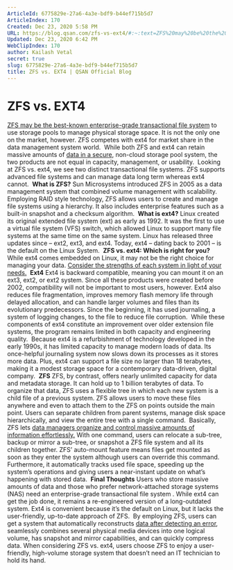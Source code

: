 ```yaml
---
ArticleId: 6775829e-27a6-4a3e-bdf9-b44ef715b5d7
ArticleIndex: 170
Created: Dec 23, 2020 5:58 PM
URL: https://blog.qsan.com/zfs-vs-ext4/#:~:text=ZFS%20may%20be%20the%20best,one%20on%20the%20market%2C%20however.&text=ext4%2C%20we%20see%20two%20distinct,long%20term%20whereas%20ext4%20cannot.
Updated: Dec 23, 2020 6:42 PM
WebClipIndex: 170
author: Kailash Vetal
secret: true
slug: 6775829e-27a6-4a3e-bdf9-b44ef715b5d7
title: ZFS vs. EXT4 | QSAN Official Blog
---
```

# **ZFS vs. EXT4**

[ZFS may be the best-known enterprise-grade transactional file system](http://blog.qsan.com/what-is-zfs/) to use storage pools to manage physical storage space. It is not the only one on the market, however. ZFS competes with ext4 for market share in the data management system world. 
While both ZFS and ext4 can retain massive amounts of [data in a secure](http://blog.qsan.com/data-integrity-zfs-vs-other/), non-cloud storage pool system, the two products are not equal in capacity, management, or usability. 
Looking at ZFS vs. ext4, we see two distinct transactional file systems. ZFS supports advanced file systems and can manage data long term whereas ext4 cannot. 
**What is ZFS?**
Sun Microsystems introduced ZFS in 2005 as a data management system that combined volume management with scalability. Employing RAID style technology, ZFS allows users to create and manage file systems using a hierarchy. It also includes enterprise features such as a built-in snapshot and a checksum algorithm. 
**What is ext4?**
Linux created its original extended file system (ext) as early as 1992. It was the first to use a virtual file system (VFS) switch, which allowed Linux to support many file systems at the same time on the same system. Linux has released three updates since – ext2, ext3, and ext4. Today, ext4 – dating back to 2001 – is the default on the Linux System. 
**ZFS vs. ext4: Which is right for you?**
While ext4 comes embedded on Linux, it may not be the right choice for managing your data. [Consider the strengths of each system in light of your needs.](https://www.howtogeek.com/howto/33552/htg-explains-which-linux-file-system-should-you-choose/) 
**Ext4**
Ext4 is backward compatible, meaning you can mount it on an ext3, ext2, or ext2 system. Since all these products were created before 2002, compatibility will not be important to most users, however. Ext4 also reduces file fragmentation, improves memory flash memory life through delayed allocation, and can handle larger volumes and files than its evolutionary predecessors. Since the beginning, it has used journaling, a system of logging changes, to the file to reduce file corruption. 
While these components of ext4 constitute an improvement over older extension file systems, the program remains limited in both capacity and engineering quality. 
Because ext4 is a refurbishment of technology developed in the early 1990s, it has limited capacity to manage modern loads of data. Its once-helpful journaling system now slows down its processes as it stores more data. Plus, ext4 can support a file size no larger than 18 terabytes, making it a modest storage space for a contemporary data-driven, digital company. 
**ZFS**
ZFS, by contrast, offers nearly unlimited capacity for data and metadata storage. It can hold up to 1 billion terabytes of data. To organize that data, ZFS uses a flexible tree in which each new system is a child file of a previous system. ZFS allows users to move these files anywhere and even to attach them to the ZFS on points outside the main point. Users can separate children from parent systems, manage disk space hierarchically, and view the entire tree with a single command. 
Basically, ZFS lets [data managers organize and control massive amounts of information effortlessly.](http://blog.qsan.com/make-storage-management-efficiently-and-safely/) With one command, users can relocate a sub-tree, backup or mirror a sub-tree, or snapshot a ZFS file system and all its children together. ZFS’ auto-mount feature means files get mounted as soon as they enter the system although users can override this command. Furthermore, it automatically tracks used file space, speeding up the system’s operations and giving users a near-instant update on what’s happening with stored data. 
**Final Thoughts**
Users who store massive amounts of data and those who prefer network-attached storage systems (NAS) need an enterprise-grade transactional file system . While ext4 can get the job done, it remains a re-engineered version of a long-outdated system. Ext4 is convenient because it’s the default on Linux, but it lacks the user-friendly, up-to-date approach of ZFS. 
By employing ZFS, users can get a system that automatically reconstructs [data after detecting an error](http://blog.qsan.com/data-integrity-zfs-vs-other/), seamlessly combines several physical media devices into one logical volume, has snapshot and mirror capabilities, and can quickly compress data. When considering ZFS vs. ext4, users choose ZFS to enjoy a user-friendly, high-volume storage system that doesn’t need an IT technician to hold its hand.
